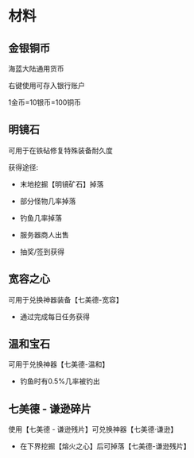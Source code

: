 <!--
 * @Author: Moraxyc me@morax.icu
 * @Date: 2023-06-21 23:19:26
 * @LastEditors: Moraxyc me@morax.icu
 * @LastEditTime: 2023-06-21 23:23:23
 * @FilePath: /docs/docs/item/materials.md
 * @Description: 
 * 
 * Copyright (c) 2023 by Moraxyc, All Rights Reserved. 
-->
# 材料

## **金银铜币**

海蓝大陆通用货币

右键使用可存入银行账户

1金币=10银币=100铜币

## **明镜石**

可用于在铁砧修复特殊装备耐久度

获得途径:

 - 末地挖掘【明镜矿石】掉落

 - 部分怪物几率掉落

 - 钓鱼几率掉落

 - 服务器商人出售

 - 抽奖/签到获得

## **宽容之心**

可用于兑换神器装备【七美德-宽容】

 - 通过完成每日任务获得

## **温和宝石**

可用于兑换神器【七美德-温和】

 - 钓鱼时有0.5%几率被钓出

## **七美德 - 谦逊碎片**

使用【七美德 - 谦逊残片】可兑换神器【七美德·谦逊】 

 - 在下界挖掘【熔火之心】后可掉落【七美德-谦逊残片】